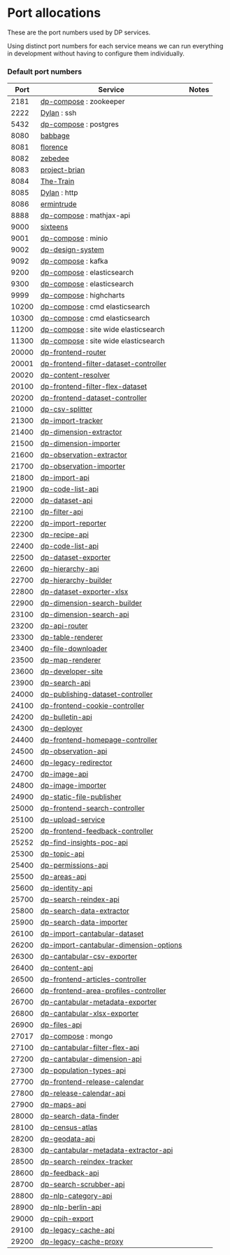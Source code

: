 Port allocations
================

These are the port numbers used by DP services.

Using distinct port numbers for each service means we can run everything
in development without having to configure them individually.

### Default port numbers

| Port  | Service | Notes
| ----- | ------- | -----
| 2181  | [dp-compose](https://github.com/ONSdigital/dp-compose) : zookeeper |
| 2222  | [Dylan](https://github.com/ONSdigital/Dylan) : ssh |
| 5432  | [dp-compose](https://github.com/ONSdigital/dp-compose) : postgres |
| 8080  | [babbage](https://github.com/ONSdigital/babbage) |
| 8081  | [florence](https://github.com/ONSdigital/florence) |
| 8082  | [zebedee](https://github.com/ONSdigital/zebedee) |
| 8083  | [project-brian](https://github.com/ONSdigital/project-brian) |
| 8084  | [The-Train](https://github.com/ONSdigital/The-Train) |
| 8085  | [Dylan](https://github.com/ONSdigital/Dylan) : http |
| 8086  | [ermintrude](https://github.com/ONSdigital/ermintrude) |
| 8888  | [dp-compose](https://github.com/ONSdigital/dp-compose) : mathjax-api |
| 9000  | [sixteens](https://github.com/ONSdigital/sixteens) |
| 9001  | [dp-compose](https://github.com/ONSdigital/dp-compose) : minio |
| 9002  | [dp-design-system](https://github.com/ONSdigital/dp-design-system) |
| 9092  | [dp-compose](https://github.com/ONSdigital/dp-compose) : kafka |
| 9200  | [dp-compose](https://github.com/ONSdigital/dp-compose) : elasticsearch |
| 9300  | [dp-compose](https://github.com/ONSdigital/dp-compose) : elasticsearch |
| 9999  | [dp-compose](https://github.com/ONSdigital/dp-compose) : highcharts |
| 10200 | [dp-compose](https://github.com/ONSdigital/dp-compose) : cmd elasticsearch |
| 10300 | [dp-compose](https://github.com/ONSdigital/dp-compose) : cmd elasticsearch |
| 11200 | [dp-compose](https://github.com/ONSdigital/dp-compose) : site wide elasticsearch |
| 11300 | [dp-compose](https://github.com/ONSdigital/dp-compose) : site wide elasticsearch |
| 20000 | [dp-frontend-router](https://github.com/ONSdigital/dp-frontend-router) |
| 20001 | [dp-frontend-filter-dataset-controller](https://github.com/ONSdigital/dp-frontend-filter-dataset-controller)
| 20020 | [dp-content-resolver](https://github.com/ONSdigital/dp-content-resolver) |
| 20100 | [dp-frontend-filter-flex-dataset](https://github.com/ONSdigital/dp-frontend-filter-flex-dataset) |
| 20200 | [dp-frontend-dataset-controller](https://github.com/ONSdigital/dp-frontend-dataset-controller)
| 21000 | [dp-csv-splitter](https://github.com/ONSdigital/dp-csv-splitter) |
| 21300 | [dp-import-tracker](https://github.com/ONSdigital/dp-import-tracker) |
| 21400 | [dp-dimension-extractor](https://github.com/ONSdigital/dp-dimension-extractor) |
| 21500 | [dp-dimension-importer](https://github.com/ONSdigital/dp-dimension-importer) |
| 21600 | [dp-observation-extractor](https://github.com/ONSdigital/dp-observation-extractor) |
| 21700 | [dp-observation-importer](https://github.com/ONSdigital/dp-observation-importer) |
| 21800 | [dp-import-api](https://github.com/ONSdigital/dp-import-api) |
| 21900 | [dp-code-list-api](https://github.com/ONSdigital/dp-code-list-api) |
| 22000 | [dp-dataset-api](https://github.com/ONSdigital/dp-dataset-api) |
| 22100 | [dp-filter-api](https://github.com/ONSdigital/dp-filter-api) |
| 22200 | [dp-import-reporter](https://github.com/ONSdigital/dp-import-reporter) |
| 22300 | [dp-recipe-api](https://github.com/ONSdigital/dp-recipe-api) |
| 22400 | [dp-code-list-api](https://github.com/ONSdigital/dp-code-list-api) |
| 22500 | [dp-dataset-exporter](https://github.com/ONSdigital/dp-dataset-exporter) |
| 22600 | [dp-hierarchy-api](https://github.com/ONSdigital/dp-hierarchy-api) |
| 22700 | [dp-hierarchy-builder](https://github.com/ONSdigital/dp-hierarchy-builder) |
| 22800 | [dp-dataset-exporter-xlsx](https://github.com/ONSdigital/dp-dataset-exporter-xlsx) |
| 22900 | [dp-dimension-search-builder](https://github.com/ONSdigital/dp-dimension-search-builder) |
| 23100 | [dp-dimension-search-api](https://github.com/ONSdigital/dp-dimension-search-api) |
| 23200 | [dp-api-router](https://github.com/ONSdigital/dp-api-router) |
| 23300 | [dp-table-renderer](https://github.com/ONSdigital/dp-table-renderer) |
| 23400 | [dp-file-downloader](https://github.com/ONSdigital/dp-file-downloader) |
| 23500 | [dp-map-renderer](https://github.com/ONSdigital/dp-map-renderer) |
| 23600 | [dp-developer-site](http://github.com/ONSdigital/dp-developer-site) |
| 23900 | [dp-search-api](https://github.com/ONSdigital/dp-search-api) |
| 24000 | [dp-publishing-dataset-controller](https://github.com/ONSdigital/dp-publishing-dataset-controller) |
| 24100 | [dp-frontend-cookie-controller](https://github.com/ONSdigital/dp-frontend-cookie-controller) |
| 24200 | [dp-bulletin-api](https://github.com/ONSdigital/dp-bulletin-api) |
| 24300 | [dp-deployer](https://github.com/ONSdigital/dp-deployer) |
| 24400 | [dp-frontend-homepage-controller](https://github.com/ONSdigital/dp-frontend-homepage-controller) |
| 24500 | [dp-observation-api](https://github.com/ONSdigital/dp-observation-api) |
| 24600 | [dp-legacy-redirector](https://github.com/ONSdigital/dp-legacy-redirector) |
| 24700 | [dp-image-api](https://github.com/ONSdigital/dp-image-api) |
| 24800 | [dp-image-importer](https://github.com/ONSdigital/dp-image-importer) |
| 24900 | [dp-static-file-publisher](https://github.com/ONSdigital/dp-static-file-publisher) |
| 25000 | [dp-frontend-search-controller](https://github.com/ONSdigital/dp-frontend-search-controller) |
| 25100 | [dp-upload-service](https://github.com/ONSdigital/dp-upload-service) |
| 25200 | [dp-frontend-feedback-controller](https://github.com/ONSdigital/dp-frontend-feedback-controller) |
| 25252 | [dp-find-insights-poc-api](https://github.com/ONSdigital/dp-find-insights-poc-api) |
| 25300 | [dp-topic-api](https://github.com/ONSdigital/dp-topic-api) |
| 25400 | [dp-permissions-api](https://github.com/ONSdigital/dp-permissions-api) |
| 25500 | [dp-areas-api](https://github.com/ONSdigital/dp-areas-api) |
| 25600 | [dp-identity-api](https://github.com/ONSdigital/dp-identity-api) |
| 25700 | [dp-search-reindex-api](https://github.com/ONSdigital/dp-search-reindex-api) |
| 25800 | [dp-search-data-extractor](https://github.com/ONSdigital/dp-search-data-extractor) |
| 25900 | [dp-search-data-importer](https://github.com/ONSdigital/dp-search-data-importer) |
| 26100 | [dp-import-cantabular-dataset](https://github.com/ONSdigital/dp-import-cantabular-dataset) |
| 26200 | [dp-import-cantabular-dimension-options](https://github.com/ONSdigital/dp-import-cantabular-dimension-options) |
| 26300 | [dp-cantabular-csv-exporter](https://github.com/ONSdigital/dp-cantabular-csv-exporter) |
| 26400 | [dp-content-api](https://github.com/ONSdigital/dp-content-api) |
| 26500 | [dp-frontend-articles-controller](https://github.com/ONSdigital/dp-frontend-articles-controller) |
| 26600 | [dp-frontend-area-profiles-controller](https://github.com/ONSdigital/dp-frontend-area-profiles-controller) |
| 26700 | [dp-cantabular-metadata-exporter](https://github.com/ONSdigital/dp-cantabular-metadata-exporter) |
| 26800 | [dp-cantabular-xlsx-exporter](https://github.com/ONSdigital/dp-cantabular-xlsx-exporter) |
| 26900 | [dp-files-api](https://github.com/ONSdigital/dp-files-api) |
| 27017 | [dp-compose](https://github.com/ONSdigital/dp-compose) : mongo |
| 27100 | [dp-cantabular-filter-flex-api](https://github.com/ONSdigital/dp-cantabular-filter-flex-api) |
| 27200 | [dp-cantabular-dimension-api](https://github.com/ONSdigital/dp-cantabular-dimension-api) |
| 27300 | [dp-population-types-api](https://github.com/ONSdigital/dp-population-types-api) |
| 27700 | [dp-frontend-release-calendar](https://github.com/ONSdigital/dp-frontend-release-calendar) |
| 27800 | [dp-release-calendar-api](https://github.com/ONSdigital/dp-release-calendar-api) |
| 27900 | [dp-maps-api](https://github.com/ONSdigital/dp-maps-api) |
| 28000 | [dp-search-data-finder](https://github.com/ONSdigital/dp-search-data-finder) |
| 28100 | [dp-census-atlas](https://github.com/onSdigital/dp-census-atlas) |
| 28200 | [dp-geodata-api](https://github.com/ONSdigital/dp-geodata-api) |
| 28300 | [dp-cantabular-metadata-extractor-api](https://github.com/ONSdigital/dp-cantabular-metadata-extractor-api) |
| 28500 | [dp-search-reindex-tracker](https://github.com/ONSdigital/dp-search-reindex-tracker) |
| 28600 | [dp-feedback-api](https://github.com/ONSdigital/dp-feedback-api) |
| 28700 | [dp-search-scrubber-api](https://github.com/ONSdigital/dp-search-scrubber-api) |
| 28800 | [dp-nlp-category-api](https://github.com/ONSdigital/dp-nlp-category-api) |
| 28900 | [dp-nlp-berlin-api](https://github.com/ONSdigital/dp-nlp-berlin-api) |
| 29000 | [dp-cpih-export](https://github.com/ONSdigital/dp-cpih-export) |
| 29100 | [dp-legacy-cache-api](https://github.com/ONSdigital/dp-legacy-cache-api) |
| 29200 | [dp-legacy-cache-proxy](https://github.com/ONSdigital/dp-legacy-cache-proxy) |
